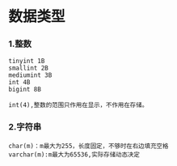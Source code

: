 # 数据类型

### 1.整数
    tinyint 1B
    smallint 2B
    mediumint 3B
    int 4B
    bigint 8B
    
    int(4),整数的范围只作用在显示，不作用在存储。
   
### 2.字符串
    char(m)：m最大为255，长度固定，不够时在右边填充空格
    varchar(m):m最大为65536,实际存储动态决定   
    